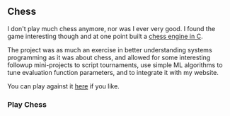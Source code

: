 ## Chess

I don't play much chess anymore, nor was I ever very good. 
I found the game interesting though and at one point built a 
[chess engine in C](https://github.com/chstan/chess-engine).


The project was as much an exercise in better understanding 
systems programming as it was about chess, and allowed for some
interesting followup mini-projects to script tournaments,
use simple ML algorithms to tune evaluation function parameters,
and to integrate it with my website.


You can play against it [here](http://historical.conradstansbury.com/chess) 
if you like.  

### Play Chess